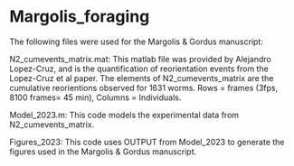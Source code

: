 # Margolis_foraging

The following files were used for the Margolis & Gordus manuscript:

N2_cumevents_matrix.mat: This matlab file was provided by Alejandro Lopez-Cruz, and is the quantification of reorientation events from the Lopez-Cruz et al paper. The elements of N2_cumevents_matrix are the cumulative reorientions observed for 1631 worms. Rows = frames (3fps, 8100 frames= 45 min), Columns = Individuals.

Model_2023.m: This code models the experimental data from N2_cumevents_matrix.

Figures_2023: This code uses OUTPUT from Model_2023 to generate the figures used in the Margolis & Gordus manuscript.
